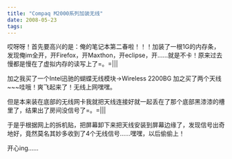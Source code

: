 ```yaml
---
title: "Compaq M2000系列加装无线"
date: 2008-05-23
tags:
---
```


哎呀呀！首先要高兴的是：俺的笔记本第二春啦！！！加装了一根1G的内存条，发现俺im全开，开Firefox，开Maxthon，开eclipse，开……就是不卡！原来过去慢都是慢在了虚拟内存的读写上了=。=|||

加之我买了一个Intel迅驰的蝴蝶无线模块-&gt;Wireless 2200BG 加之买了两个天线~~~哇哦！爽飞起来了！无线上网嘿嘿。

但是本来装在底部的无线网卡我就把天线连接好就一起丢在了那个底部黑漆漆的槽里了，结果出了房间没信号了=。=|||

于是乎根据网上的拆机贴，把屏幕卸下来把天线安装到屏幕边缘了，发现信号出奇地好，竟然莫名其妙多收到了4个无线信号……嘿嘿，以后偷偷上！

开心ing……
